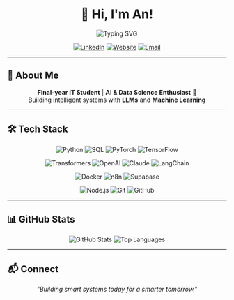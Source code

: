 <div align="center">
  
# 👋 Hi, I'm An!

<img src="https://readme-typing-svg.herokuapp.com?font=Fira+Code&weight=500&size=22&pause=1000&color=58A6FF&center=true&vCenter=true&width=500&lines=AI+%26+Data+Science+Enthusiast;Final-year+IT+Student;Building+Smart+Systems" alt="Typing SVG" />

[![LinkedIn](https://img.shields.io/badge/LinkedIn-0077B5?style=for-the-badge&logo=linkedin&logoColor=white)](https://www.linkedin.com/in/an-tranthanh/)
[![Website](https://img.shields.io/badge/Website-4285F4?style=for-the-badge&logo=google-chrome&logoColor=white)](https://an-tranthanh.me)
[![Email](https://img.shields.io/badge/Email-D14836?style=for-the-badge&logo=gmail&logoColor=white)](mailto:antranthanh904@gmail.com)

</div>

---

## 🎯 About Me  
<div align="center">

**Final-year IT Student** | **AI & Data Science Enthusiast** 🤖  
Building intelligent systems with **LLMs** and **Machine Learning**  

</div>

---

## 🛠 Tech Stack
<div align="center">

<!-- Languages & ML -->
![Python](https://img.shields.io/badge/Python-3776AB?style=for-the-badge&logo=python&logoColor=white)
![SQL](https://img.shields.io/badge/SQL-4479A1?style=for-the-badge&logo=postgresql&logoColor=white)
![PyTorch](https://img.shields.io/badge/PyTorch-EE4C2C?style=for-the-badge&logo=pytorch&logoColor=white)
![TensorFlow](https://img.shields.io/badge/TensorFlow-FF6F00?style=for-the-badge&logo=tensorflow&logoColor=white)

<!-- AI / LLM -->
![Transformers](https://img.shields.io/badge/🤗_Transformers-FFD21E?style=for-the-badge)
![OpenAI](https://img.shields.io/badge/OpenAI-412991?style=for-the-badge&logo=openai&logoColor=white)
![Claude](https://img.shields.io/badge/Claude-101010?style=for-the-badge&logo=anthropic&logoColor=white)
![LangChain](https://img.shields.io/badge/LangChain-1C3C3C?style=for-the-badge)

<!-- Tools -->
![Docker](https://img.shields.io/badge/Docker-2496ED?style=for-the-badge&logo=docker&logoColor=white)
![n8n](https://img.shields.io/badge/n8n-EE6C4D?style=for-the-badge&logo=n8n&logoColor=white)
![Supabase](https://img.shields.io/badge/Supabase-3ECF8E?style=for-the-badge&logo=supabase&logoColor=white)

<!-- Dev & Collaboration -->
![Node.js](https://img.shields.io/badge/Node.js-339933?style=for-the-badge&logo=node.js&logoColor=white)
![Git](https://img.shields.io/badge/Git-F05032?style=for-the-badge&logo=git&logoColor=white)
![GitHub](https://img.shields.io/badge/GitHub-100000?style=for-the-badge&logo=github&logoColor=white)

</div>


---

## 📊 GitHub Stats
<div align="center">

![GitHub Stats](https://github-readme-stats.vercel.app/api?username=ThanhAn-Tran&show_icons=true&theme=tokyonight&hide_border=true)
![Top Languages](https://github-readme-stats.vercel.app/api/top-langs/?username=ThanhAn-Tran&layout=compact&theme=tokyonight&hide_border=true)

</div>

---

## 📬 Connect  
<div align="center">

*"Building smart systems today for a smarter tomorrow."*  

</div>
